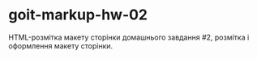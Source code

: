 # goit-markup-hw-02

HTML-розмітка макету сторінки домашнього завдання #2, розмітка і оформлення макету сторінки.
